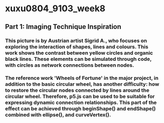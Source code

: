 # xuxu0804_9103_week8

## Part 1: Imaging Technique Inspiration

### This picture is by Austrian artist Sigrid A., who focuses on exploring the interaction of shapes, lines and colours. This work shows the contrast between yellow circles and organic black lines. These elements can be simulated through code, with circles as network connections between nodes.
### The reference work 'Wheels of Fortune' in the major project, in addition to the basic circular wheel, has another difficulty: how to restore the circular nodes connected by lines around the circular wheel. Therefore, p5.js can be used to be suitable for expressing dynamic connection relationships. This part of the effect can be achieved through beginShape() and endShape() combined with ellipse(), and curveVertex().


